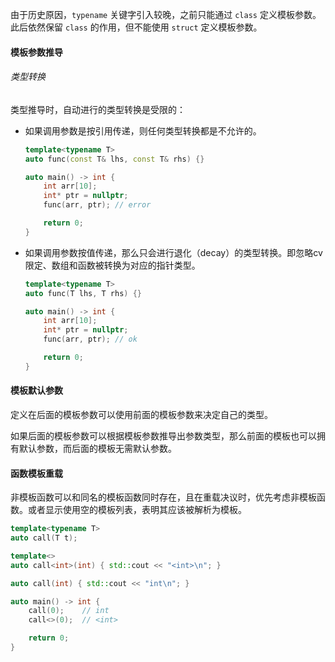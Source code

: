由于历史原因，`typename` 关键字引入较晚，之前只能通过 `class` 定义模板参数。此后依然保留 `class` 的作用，但不能使用 `struct` 定义模板参数。

#### 模板参数推导
###### 类型转换
类型推导时，自动进行的类型转换是受限的：
* 如果调用参数是按引用传递，则任何类型转换都是不允许的。
    ```cpp
    template<typename T>
    auto func(const T& lhs, const T& rhs) {}

    auto main() -> int {
        int arr[10];
        int* ptr = nullptr;
        func(arr, ptr);	// error

        return 0;
    }
    ```
* 如果调用参数按值传递，那么只会进行退化（decay）的类型转换。即忽略cv限定、数组和函数被转换为对应的指针类型。
    ```cpp
    template<typename T>
    auto func(T lhs, T rhs) {}

    auto main() -> int {
        int arr[10];
        int* ptr = nullptr;
        func(arr, ptr);	// ok

        return 0;
    }
    ```

#### 模板默认参数
定义在后面的模板参数可以使用前面的模板参数来决定自己的类型。

如果后面的模板参数可以根据模板参数推导出参数类型，那么前面的模板也可以拥有默认参数，而后面的模板无需默认参数。

#### 函数模板重载
非模板函数可以和同名的模板函数同时存在，且在重载决议时，优先考虑非模板函数。或者显示使用空的模板列表，表明其应该被解析为模板。
```cpp
template<typename T>
auto call(T t);

template<>
auto call<int>(int) { std::cout << "<int>\n"; }

auto call(int) { std::cout << "int\n"; }

auto main() -> int {
	call(0);	// int
	call<>(0);	// <int>

	return 0;
}
```
